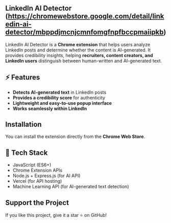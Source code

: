 ## LinkedIn AI Detector (https://chromewebstore.google.com/detail/linkedin-ai-detector/mbppdjmcnjcmnfomgfnpfbccpmaiipkb)
LinkedIn AI Detector is a **Chrome extension** that helps users analyze LinkedIn posts and determine whether the content is AI-generated. It provides credibility insights, helping **recruiters, content creators, and LinkedIn users** distinguish between human-written and AI-generated text.

## ⚡ Features  
- **Detects AI-generated text** in LinkedIn posts  
- **Provides a credibility score** for authenticity  
- **Lightweight and easy-to-use popup interface**  
- **Works seamlessly within LinkedIn**  

## Installation  
You can install the extension directly from the **Chrome Web Store**.  


## 🔧 Tech Stack
- JavaScript (ES6+)
- Chrome Extension APIs
- Node.js + Express.js (for AI API)
- Vercel (for API hosting)
- Machine Learning API (for AI-generated text detection)

## Support the Project
If you like this project, give it a star ⭐ on GitHub!
